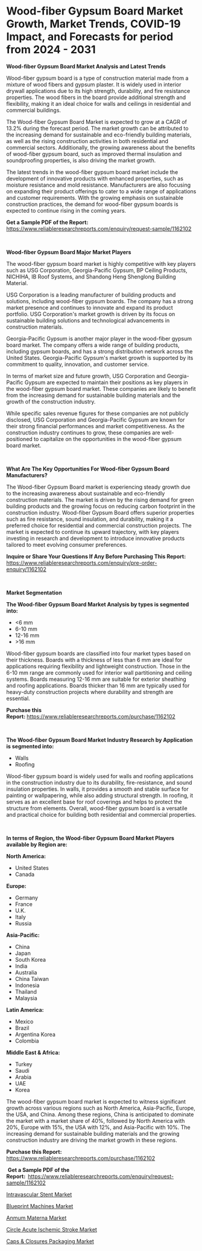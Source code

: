 <p><h1>Wood-fiber Gypsum Board Market Growth, Market Trends, COVID-19 Impact, and Forecasts for period from 2024 - 2031</h1></p><p><strong>Wood-fiber Gypsum Board Market Analysis and Latest Trends</strong></p>
<p><p>Wood-fiber gypsum board is a type of construction material made from a mixture of wood fibers and gypsum plaster. It is widely used in interior drywall applications due to its high strength, durability, and fire resistance properties. The wood fibers in the board provide additional strength and flexibility, making it an ideal choice for walls and ceilings in residential and commercial buildings.</p><p>The Wood-fiber Gypsum Board Market is expected to grow at a CAGR of 13.2% during the forecast period. The market growth can be attributed to the increasing demand for sustainable and eco-friendly building materials, as well as the rising construction activities in both residential and commercial sectors. Additionally, the growing awareness about the benefits of wood-fiber gypsum board, such as improved thermal insulation and soundproofing properties, is also driving the market growth.</p><p>The latest trends in the wood-fiber gypsum board market include the development of innovative products with enhanced properties, such as moisture resistance and mold resistance. Manufacturers are also focusing on expanding their product offerings to cater to a wide range of applications and customer requirements. With the growing emphasis on sustainable construction practices, the demand for wood-fiber gypsum boards is expected to continue rising in the coming years.</p></p>
<p><strong>Get a Sample PDF of the Report:&nbsp;</strong> <a href="https://www.reliableresearchreports.com/enquiry/request-sample/1162102">https://www.reliableresearchreports.com/enquiry/request-sample/1162102</a></p>
<p>&nbsp;</p>
<p><strong>Wood-fiber Gypsum Board Major Market Players</strong></p>
<p><p>The wood-fiber gypsum board market is highly competitive with key players such as USG Corporation, Georgia-Pacific Gypsum, BP Ceiling Products, NICHIHA, IB Roof Systems, and Shandong Heng Shenglong Building Material. </p><p>USG Corporation is a leading manufacturer of building products and solutions, including wood-fiber gypsum boards. The company has a strong market presence and continues to innovate and expand its product portfolio. USG Corporation's market growth is driven by its focus on sustainable building solutions and technological advancements in construction materials.</p><p>Georgia-Pacific Gypsum is another major player in the wood-fiber gypsum board market. The company offers a wide range of building products, including gypsum boards, and has a strong distribution network across the United States. Georgia-Pacific Gypsum's market growth is supported by its commitment to quality, innovation, and customer service.</p><p>In terms of market size and future growth, USG Corporation and Georgia-Pacific Gypsum are expected to maintain their positions as key players in the wood-fiber gypsum board market. These companies are likely to benefit from the increasing demand for sustainable building materials and the growth of the construction industry.</p><p>While specific sales revenue figures for these companies are not publicly disclosed, USG Corporation and Georgia-Pacific Gypsum are known for their strong financial performances and market competitiveness. As the construction industry continues to grow, these companies are well-positioned to capitalize on the opportunities in the wood-fiber gypsum board market.</p></p>
<p>&nbsp;</p>
<p><strong>What Are The Key Opportunities For Wood-fiber Gypsum Board Manufacturers?</strong></p>
<p><p>The Wood-fiber Gypsum Board market is experiencing steady growth due to the increasing awareness about sustainable and eco-friendly construction materials. The market is driven by the rising demand for green building products and the growing focus on reducing carbon footprint in the construction industry. Wood-fiber Gypsum Board offers superior properties such as fire resistance, sound insulation, and durability, making it a preferred choice for residential and commercial construction projects. The market is expected to continue its upward trajectory, with key players investing in research and development to introduce innovative products tailored to meet evolving consumer preferences.</p></p>
<p><strong>Inquire or Share Your Questions If Any Before Purchasing This Report:</strong> <a href="https://www.reliableresearchreports.com/enquiry/pre-order-enquiry/1162102">https://www.reliableresearchreports.com/enquiry/pre-order-enquiry/1162102</a></p>
<p>&nbsp;</p>
<p><strong>Market Segmentation</strong></p>
<p><strong>The Wood-fiber Gypsum Board Market Analysis by types is segmented into:</strong></p>
<p><ul><li><6 mm</li><li>6-10 mm</li><li>12-16 mm</li><li>>16 mm</li></ul></p>
<p><p>Wood-fiber gypsum boards are classified into four market types based on their thickness. Boards with a thickness of less than 6 mm are ideal for applications requiring flexibility and lightweight construction. Those in the 6-10 mm range are commonly used for interior wall partitioning and ceiling systems. Boards measuring 12-16 mm are suitable for exterior sheathing and roofing applications. Boards thicker than 16 mm are typically used for heavy-duty construction projects where durability and strength are essential.</p></p>
<p><strong>Purchase this Report:&nbsp;</strong><a href="https://www.reliableresearchreports.com/purchase/1162102">https://www.reliableresearchreports.com/purchase/1162102</a></p>
<p>&nbsp;</p>
<p><strong>The Wood-fiber Gypsum Board Market Industry Research by Application is segmented into:</strong></p>
<p><ul><li>Walls</li><li>Roofing</li></ul></p>
<p><p>Wood-fiber gypsum board is widely used for walls and roofing applications in the construction industry due to its durability, fire-resistance, and sound insulation properties. In walls, it provides a smooth and stable surface for painting or wallpapering, while also adding structural strength. In roofing, it serves as an excellent base for roof coverings and helps to protect the structure from elements. Overall, wood-fiber gypsum board is a versatile and practical choice for building both residential and commercial properties.</p></p>
<p>&nbsp;</p>
<p><strong>In terms of Region, the Wood-fiber Gypsum Board Market Players available by Region are:</strong></p>
<p>
    <p> <strong> North America: </strong>
        <ul>
            <li>United States</li>
            <li>Canada</li>
        </ul>
        </p> 
    <p> <strong> Europe: </strong>
        <ul>
            <li>Germany</li>
            <li>France</li>
            <li>U.K.</li>
            <li>Italy</li>
            <li>Russia</li>
        </ul>
        </p> 
    <p> <strong> Asia-Pacific: </strong>
        <ul>
            <li>China</li>
            <li>Japan</li>
            <li>South Korea</li>
            <li>India</li>
            <li>Australia</li>
            <li>China Taiwan</li>
            <li>Indonesia</li>
            <li>Thailand</li>
            <li>Malaysia</li>
        </ul>
        </p> 
    <p> <strong> Latin America: </strong>
        <ul>
            <li>Mexico</li>
            <li>Brazil</li>
            <li>Argentina Korea</li>
            <li>Colombia</li>
        </ul>
        </p> 
    <p> <strong> Middle East & Africa: </strong>
        <ul>
            <li>Turkey</li>
            <li>Saudi</li>
            <li>Arabia</li>
            <li>UAE</li>
            <li>Korea</li>
        </ul>
    </p>
    </p>
<p><p>The wood-fiber gypsum board market is expected to witness significant growth across various regions such as North America, Asia-Pacific, Europe, the USA, and China. Among these regions, China is anticipated to dominate the market with a market share of 40%, followed by North America with 20%, Europe with 15%, the USA with 12%, and Asia-Pacific with 10%. The increasing demand for sustainable building materials and the growing construction industry are driving the market growth in these regions.</p></p>
<p><strong>Purchase this Report: </strong><a href="https://www.reliableresearchreports.com/purchase/1162102">https://www.reliableresearchreports.com/purchase/1162102</a></p>
<p>&nbsp;<strong>Get a Sample PDF of the Report:&nbsp;&nbsp;</strong><a href="https://www.reliableresearchreports.com/enquiry/request-sample/1162102">https://www.reliableresearchreports.com/enquiry/request-sample/1162102</a></p>
<p><strong></strong></p>
<p><p><a href="https://medium.com/@dianeharris83/intravascular-stent-market-analysis-its-cagr-market-segmentation-and-global-industry-overview-c30fcc9ecab4">Intravascular Stent Market</a></p><p><a href="https://medium.com/@doriscampbell78/blueprint-machines-market-exploring-market-share-market-trends-and-future-growth-2e50730bc3ac">Blueprint Machines Market</a></p><p><a href="https://medium.com/@dianeharris83/anmum-materna-market-the-key-to-successful-business-strategy-forecast-till-2031-56b65124ce20">Anmum Materna Market</a></p><p><a href="https://github.com/myacatherineblakecaczo9vcsw/Market-Research-Report-List-1/blob/main/circle-acute-ischemic-stroke-market.md">Circle Acute Ischemic Stroke Market</a></p><p><a href="https://github.com/irfadac/Market-Research-Report-List-1/blob/main/caps-closures-packaging-market.md">Caps & Closures Packaging Market</a></p></p>